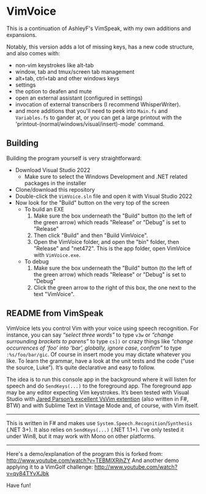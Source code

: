 # VimVoice

This is a continuation of AshleyF's VimSpeak, with my own additions and expansions.

Notably, this version adds a lot of missing keys, has a new code structure, and also comes with:

- non-vim keystrokes like alt-tab
- window, tab and tmux/screen tab management
- alt+tab, ctrl+tab and other windows keys
- settings
- the option to deafen and mute
- open an external assistant (configured in settings)
- invocation of external transcribers (I recommend WhisperWriter).
- and more additions that you'll need to peek into `Main.fs` and `Variables.fs` to gander at, or you can get a large printout with the 'printout-(normal/windows/visual/insert)-mode' command.

## Building

Building the program yourself is very straightforward:

- Download Visual Studio 2022
	- Make sure to select the Windows Development and .NET related packages in the installer
- Clone/download this repository
- Double-click the `VimVoice.sln` file and open it with Visual Studio 2022
- Now look for the "Build" button on the very top of the screen
	- To build an EXE
		1. Make sure the box underneath the "Build" button (to the left of the green arrow) which reads "Release" or "Debug" is set to "Release"
		2. Then click "Build" and then "Build VimVoice".
        3. Open the VimVoice folder, and open the "bin" folder, then "Release" and "net472". This is the app folder, open VimVoice with `VimVoice.exe`.
	- To debug
		1. Make sure the box underneath the "Build" button (to the left of the green arrow) which reads "Release" or "Debug" is set to "Debug"
		2. Click the green arrow to the right of this box, the one next to the text "VimVoice". 

## README from VimSpeak

VimVoice lets you control Vim with your voice using speech recognition. For instance, you can say _“select three words”_ to type `v3w` or _“change surrounding brackets to parens”_ to type `cs])` or crazy things like _“change occurrences of ‘foo’ into ‘bar’, globally, ignore case, confirm”_ to type `:%s/foo/bar/gic`. Of course in insert mode you may dictate whatever you like. To learn the grammar, have a look at the unit tests and the code (“use the source, Luke”). It’s quite declarative and easy to follow.

The idea is to run this console app in the background where it will listen for speech and do `SendKeys(...)` to the foreground app. The foreground app may be any editor expecting Vim keystrokes. It’s been tested with Visual Studio with [Jared Parson’s excellent VsVim extention](https://github.com/jaredpar/VsVim) (also written in F#, BTW) and with Sublime Text in Vintage Mode and, of course, with Vim itself.

---

This is written in F# and makes use `System.Speech.Recognition`/`Synthesis` (.NET 3+). It also relies on `SendKeys(...)` (.NET 1.1+). I’ve only tested it under Win8, but it may work with Mono on other platforms.

---

Here's a demo/explanation of the program this is forked from: http://www.youtube.com/watch?v=TEBMlXRjhZY
And another demo applying it to a VimGolf challenge: http://www.youtube.com/watch?v=qy84TYvXJbk

Have fun!
